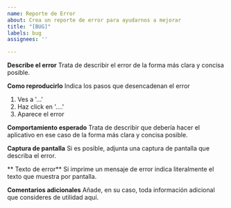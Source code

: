 ```yaml
---
name: Reporte de Error
about: Crea un reporte de error para ayudarnos a mejorar
title: "[BUG]"
labels: bug
assignees: ''

---
```


**Describe el error**
Trata de describir el error de la forma más clara y concisa posible.

**Como reproducirlo**
Indica los pasos que desencadenan el error
1. Ves a '...'
2. Haz click en  '....'
3. Aparece el error

**Comportamiento esperado**
Trata de describir que debería hacer el aplicativo en ese caso de la forma más clara y concisa posible.

**Captura de pantalla**
Si es posible, adjunta una captura de pantalla que describa el error.

** Texto de error**
Si imprime un mensaje de error indica literalmente el texto que muestra por pantalla.

**Comentarios adicionales**
Añade, en su caso, toda información adicional que consideres de utilidad aquí.
